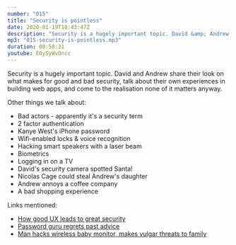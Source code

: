 ```yaml
---
number: "015"
title: "Security is pointless"
date: 2020-01-19T18:43:47Z
description: "Security is a hugely important topic. David &amp; Andrew share their look on what makes for good &amp; bad security, talk about their own experiences in building web apps, &amp; come to the realisation none of it matters anyway."
mp3: "015-security-is-pointless.mp3"
duration: 00:58:31
youtube: E0ySyWvOncc
---
```

Security is a hugely important topic. David and Andrew share their look on what makes for good and bad security, talk about their own experiences in building web apps, and come to the realisation none of it matters anyway.

Other things we talk about:

 - Bad actors - apparently it's a security term
 - 2 factor authentication
 - Kanye West's iPhone password
 - Wifi-enabled locks &amp; voice recognition
 - Hacking smart speakers with a laser beam
 - Biometrics
 - Logging in on a TV
 - David's security camera spotted Santa!
 - Nicolas Cage could steal Andrew's daughter
 - Andrew annoys a coffee company
 - A bad shopping experience



Links mentioned:


 - [How good UX leads to great security](https://uxdesign.cc/how-good-ux-leads-to-great-security-293327c83a90)
 - [Password guru regrets past advice](https://www.bbc.co.uk/news/technology-40875534)
 - [Man hacks wireless baby monitor, makes vulgar threats to family](https://www.click2houston.com/news/2018/12/19/man-hacks-wireless-baby-monitor-makes-vulgar-threats-to-family/)

